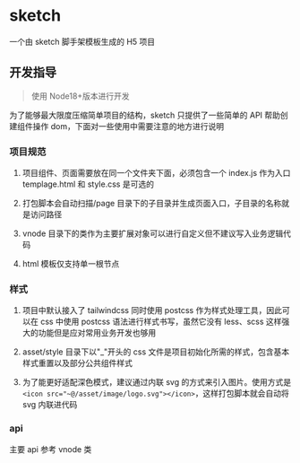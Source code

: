 # sketch

一个由 sketch 脚手架模板生成的 H5 项目

## 开发指导

> 使用 Node18+版本进行开发

为了能够最大限度压缩简单项目的结构，sketch 只提供了一些简单的 API 帮助创建组件操作 dom，下面对一些使用中需要注意的地方进行说明

### 项目规范

1. 项目组件、页面需要放在同一个文件夹下面，必须包含一个 index.js 作为入口 templage.html 和 style.css 是可选的

2. 打包脚本会自动扫描/page 目录下的子目录并生成页面入口，子目录的名称就是访问路径

3. vnode 目录下的类作为主要扩展对象可以进行自定义但不建议写入业务逻辑代码

4. html 模板仅支持单一根节点

### 样式

1. 项目中默认接入了 tailwindcss 同时使用 postcss 作为样式处理工具，因此可以在 css 中使用 postcss 语法进行样式书写，虽然它没有 less、scss 这样强大的功能但是应对常用业务开发也够用

2. asset/style 目录下以"\_"开头的 css 文件是项目初始化所需的样式，包含基本样式重置以及部分公共组件样式

3. 为了能更好适配深色模式，建议通过内联 svg 的方式来引入图片。使用方式是`<icon src="~@/asset/image/logo.svg"></icon>`，这样打包脚本就会自动将 svg 内联进代码

### api

主要 api 参考 vnode 类
